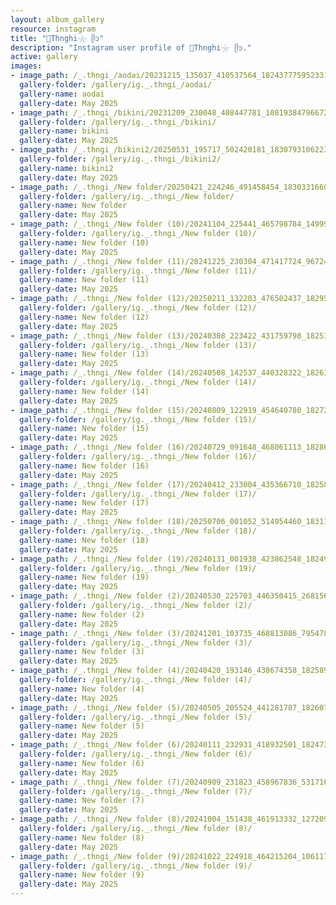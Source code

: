 ```yaml
---
layout: album_gallery
resource: instagram
title: "🐚Thnghi𓇼 ᥫ᭡"
description: "Instagram user profile of 🐚Thnghi𓇼 ᥫ᭡."
active: gallery
images: 
- image_path: /_.thngi_/aodai/20231215_135037_410537564_18243777595233157_5296820748809734934_n.jpg
  gallery-folder: /gallery/ig._.thngi_/aodai/
  gallery-name: aodai
  gallery-date: May 2025
- image_path: /_.thngi_/bikini/20231209_230048_408447781_1081938479667247_3564311520231359694_n.jpg
  gallery-folder: /gallery/ig._.thngi_/bikini/
  gallery-name: bikini
  gallery-date: May 2025
- image_path: /_.thngi_/bikini2/20250531_195717_502420181_18307931062233157_2845126252293933232_n.jpg
  gallery-folder: /gallery/ig._.thngi_/bikini2/
  gallery-name: bikini2
  gallery-date: May 2025
- image_path: /_.thngi_/New folder/20250421_224246_491458454_18303316600233157_7451361293486909742_n.jpg
  gallery-folder: /gallery/ig._.thngi_/New folder/
  gallery-name: New folder
  gallery-date: May 2025
- image_path: /_.thngi_/New folder (10)/20241104_225441_465798784_1499909254027382_9193452909904676490_n.jpg
  gallery-folder: /gallery/ig._.thngi_/New folder (10)/
  gallery-name: New folder (10)
  gallery-date: May 2025
- image_path: /_.thngi_/New folder (11)/20241225_230304_471417724_967249992124915_446601697730512243_n.jpg
  gallery-folder: /gallery/ig._.thngi_/New folder (11)/
  gallery-name: New folder (11)
  gallery-date: May 2025
- image_path: /_.thngi_/New folder (12)/20250211_132203_476502437_18295460383233157_4978590047307318420_n.jpg
  gallery-folder: /gallery/ig._.thngi_/New folder (12)/
  gallery-name: New folder (12)
  gallery-date: May 2025
- image_path: /_.thngi_/New folder (13)/20240308_223422_431759798_18253998283233157_910282513000285094_n.jpg
  gallery-folder: /gallery/ig._.thngi_/New folder (13)/
  gallery-name: New folder (13)
  gallery-date: May 2025
- image_path: /_.thngi_/New folder (14)/20240508_142537_440328322_18261011086233157_6946048731001637151_n.jpg
  gallery-folder: /gallery/ig._.thngi_/New folder (14)/
  gallery-name: New folder (14)
  gallery-date: May 2025
- image_path: /_.thngi_/New folder (15)/20240809_122919_454640780_18272419801233157_8558733233624206244_n.jpg
  gallery-folder: /gallery/ig._.thngi_/New folder (15)/
  gallery-name: New folder (15)
  gallery-date: May 2025
- image_path: /_.thngi_/New folder (16)/20240729_091648_468061113_18286010515233157_1018628282110705678_n.jpg
  gallery-folder: /gallery/ig._.thngi_/New folder (16)/
  gallery-name: New folder (16)
  gallery-date: May 2025
- image_path: /_.thngi_/New folder (17)/20240412_233004_435366710_18258071254233157_6674772041382806745_n.jpg
  gallery-folder: /gallery/ig._.thngi_/New folder (17)/
  gallery-name: New folder (17)
  gallery-date: May 2025
- image_path: /_.thngi_/New folder (18)/20250706_001052_514954460_18311962051233157_5296631046346408836_n.jpg
  gallery-folder: /gallery/ig._.thngi_/New folder (18)/
  gallery-name: New folder (18)
  gallery-date: May 2025
- image_path: /_.thngi_/New folder (19)/20240131_001938_423862548_18249670942233157_6583938180475128560_n.jpg
  gallery-folder: /gallery/ig._.thngi_/New folder (19)/
  gallery-name: New folder (19)
  gallery-date: May 2025
- image_path: /_.thngi_/New folder (2)/20240530_225703_446350415_2681565861993536_7844342305304036573_n.jpg
  gallery-folder: /gallery/ig._.thngi_/New folder (2)/
  gallery-name: New folder (2)
  gallery-date: May 2025
- image_path: /_.thngi_/New folder (3)/20241201_103735_468813086_795478252703680_3304394412816558925_n.jpg
  gallery-folder: /gallery/ig._.thngi_/New folder (3)/
  gallery-name: New folder (3)
  gallery-date: May 2025
- image_path: /_.thngi_/New folder (4)/20240420_193146_438674358_18258968797233157_7951052426845307951_n.jpg
  gallery-folder: /gallery/ig._.thngi_/New folder (4)/
  gallery-name: New folder (4)
  gallery-date: May 2025
- image_path: /_.thngi_/New folder (5)/20240505_205524_441281787_18260702290233157_8488547896201397916_n.jpg
  gallery-folder: /gallery/ig._.thngi_/New folder (5)/
  gallery-name: New folder (5)
  gallery-date: May 2025
- image_path: /_.thngi_/New folder (6)/20240111_232931_418932501_18247338694233157_7705972032858088195_n.jpg
  gallery-folder: /gallery/ig._.thngi_/New folder (6)/
  gallery-name: New folder (6)
  gallery-date: May 2025
- image_path: /_.thngi_/New folder (7)/20240909_231823_458967836_531716132690483_3286848592825669020_n.jpg
  gallery-folder: /gallery/ig._.thngi_/New folder (7)/
  gallery-name: New folder (7)
  gallery-date: May 2025
- image_path: /_.thngi_/New folder (8)/20241004_151438_461913332_1272091590634842_4556228319410641971_n.jpg
  gallery-folder: /gallery/ig._.thngi_/New folder (8)/
  gallery-name: New folder (8)
  gallery-date: May 2025
- image_path: /_.thngi_/New folder (9)/20241022_224918_464215204_1061174898651337_8177328743139918353_n.jpg
  gallery-folder: /gallery/ig._.thngi_/New folder (9)/
  gallery-name: New folder (9)
  gallery-date: May 2025
---
```

